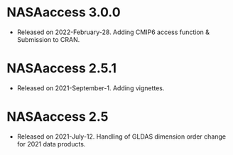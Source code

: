 # NASAaccess 3.0.0

* Released on 2022-February-28. Adding CMIP6 access function & Submission to CRAN.


# NASAaccess 2.5.1

* Released on 2021-September-1. Adding vignettes.


# NASAaccess 2.5

* Released on 2021-July-12. Handling of GLDAS dimension order change for 2021 data products.

